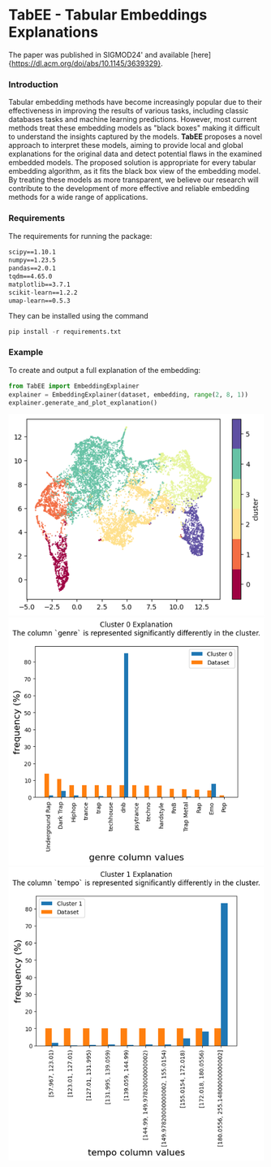# TabEE - Tabular Embeddings Explanations
The paper was published in SIGMOD24' and available [here]{https://dl.acm.org/doi/abs/10.1145/3639329}.

### Introduction

Tabular embedding methods have become increasingly popular due
to their effectiveness in improving the results of various tasks, including
classic databases tasks and machine learning predictions.
However, most current methods treat these embedding models as
"black boxes" making it difficult to understand the insights captured
by the models. **TabEE** proposes a novel approach to interpret
these models, aiming to provide local and global explanations for
the original data and detect potential flaws in the examined embedded
models. The proposed solution is appropriate for every tabular
embedding algorithm, as it fits the black box view of the embedding
model. By treating
these models as more transparent, we believe our research will contribute
to the development of more effective and reliable embedding
methods for a wide range of applications.

### Requirements
The requirements for running the package:
```
scipy==1.10.1
numpy==1.23.5
pandas==2.0.1
tqdm==4.65.0
matplotlib==3.7.1
scikit-learn==1.2.2
umap-learn==0.5.3
```
They can be installed using the command
```python
pip install -r requirements.txt
```
### Example
To create and output a full explanation of the embedding:
```python
from TabEE import EmbeddingExplainer
explainer = EmbeddingExplainer(dataset, embedding, range(2, 8, 1))
explainer.generate_and_plot_explanation()
```
![UMAP Example](plots/umap_example.png)
![cluster 0](plots/cluster_0.png)
![cluster 1](plots/cluster_1.png)


